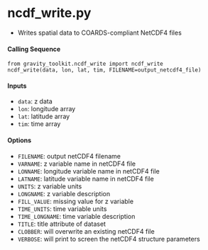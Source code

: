 ncdf_write.py
=============

 - Writes spatial data to COARDS-compliant NetCDF4 files    

#### Calling Sequence
```
from gravity_toolkit.ncdf_write import ncdf_write
ncdf_write(data, lon, lat, tim, FILENAME=output_netcdf4_file)
```

#### Inputs
 - `data`: z data
 - `lon`: longitude array
 - `lat`: latitude array
 - `tim`: time array

#### Options
 - `FILENAME`: output netCDF4 filename
 - `VARNAME`: z variable name in netCDF4 file
 - `LONNAME`: longitude variable name in netCDF4 file
 - `LATNAME`: latitude variable name in netCDF4 file
 - `UNITS`: z variable units
 - `LONGNAME`: z variable description
 - `FILL_VALUE`: missing value for z variable
 - `TIME_UNITS`: time variable units
 - `TIME_LONGNAME`: time variable description
 - `TITLE`: title attribute of dataset
 - `CLOBBER`: will overwrite an existing netCDF4 file
 - `VERBOSE`: will print to screen the netCDF4 structure parameters
